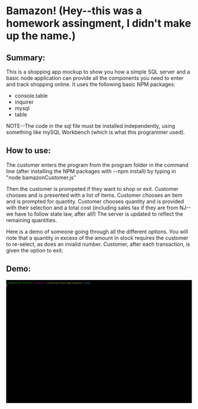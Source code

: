 # Bamazon! (Hey--this was a homework assingment, I didn't make up the name.)

## Summary:
This is a shopping app mockup to show you how a simple SQL server and a basic node application can provide all the components you need to enter and track shopping online. It uses the following basic NPM packages: 
* console.table
* inquirer
* mysql
* table

NOTE--The code in the sql file must be installed independently, using something like mySQL Workbench (which is what this programmer used). 

## How to use:
The customer enters the program from the program folder in the command line (after installing the NPM packages with --npm install) by typing in "node bamazonCustomer.js" 

Then the customer is prompeted if they want to shop or exit. Customer chooses and is presented with a list of items. Customer chooses an item and is prompted for quantity. Customer chooses quantity and is provided with their selection and a total cost (including sales tax if they are from NJ--we have to follow state law, after all!) The server is updated to reflect the remaining quantities.

Here is a demo of someone going through all the different options. You will note that a quantity in excess of the amount in stock requires the customer to re-select, as does an invalid number. Customer, after each transaction, is given the option to exit. 

## Demo:
![Demo:](bamazon_demo.gif)